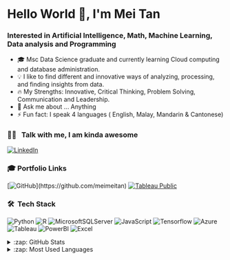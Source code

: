 <h1 align="left">Hello World 👋, I'm Mei Tan</h1>
<h3 align="left">Interested in Artificial Intelligence, Math, Machine Learning, Data analysis and Programming</h1>

- 🎓   Msc Data Science graduate and currently learning Cloud computing and database administration.
- 💡    I like to find different and innovative ways of analyzing, processing, and finding insights from data.
- 🔥    My Strengths: Innovative, Critical Thinking, Problem Solving, Communication and Leadership. 
- 💬   Ask me about ... Anything
- ⚡   Fun fact: I speak 4 languages ( English, Malay, Mandarin & Cantonese)

### 🤝🏻 &nbsp; Talk with me, I am kinda awesome
[![LinkedIn](https://img.shields.io/badge/linkedin-%230077B5.svg?style=for-the-badge&logo=linkedin&logoColor=white)](https://www.linkedin.com/in/mei-tan-12061169/)

### 🎓 Portfolio Links
[![GitHub]([https://img.shields.io/badge/github-%23121011.svg?style=for-the-badge&logo=github&logoColor=white](https://meimeitan.github.io/meitan.github.io/))](https://github.com/meimeitan)
[![Tableau Public](https://img.shields.io/badge/Tableau_Public-%232C2D72.svg?style=for-the-badge&logo=Tableau&&logoColor=white)](https://public.tableau.com/app/profile/mei.tan.le.ping.#!/)

### 🛠 &nbsp;Tech Stack

![Python](https://img.shields.io/badge/python-3670A0?style=for-the-badge&logo=python&logoColor=ffdd54)
![R](https://img.shields.io/badge/r-%23276DC3.svg?style=for-the-badge&logo=r&logoColor=white)
![MicrosoftSQLServer](https://img.shields.io/badge/Microsoft%20SQL%20Server-CC2927?style=for-the-badge&logo=microsoft%20sql%20server&logoColor=white)
![JavaScript](https://img.shields.io/badge/javascript-%23323330.svg?style=for-the-badge&logo=javascript&logoColor=%23F7DF1E)
![Tensorflow](https://img.shields.io/badge/Tensorflow-%23000.svg?style=for-the-badge&logo=Tensorflow&logoColor=white)
![Azure](https://img.shields.io/badge/azure-%230072C6.svg?style=for-the-badge&logo=azure-devops&logoColor=white)
![Tableau](https://img.shields.io/badge/Tableau-E97627?style=for-the-badge&logo=Tableau&logoColor=white) 
![PowerBI](https://img.shields.io/badge/PowerBI-%23430098.svg?style=for-the-badge&logo=PowerBI&logoColor=white)
![Excel](https://img.shields.io/badge/excel-%23DC322F.svg?style=for-the-badge&logo=excel&logoColor=white)


<details>
  <summary>:zap: GitHub Stats</summary>

  <img align="left" alt="MeiTan's GitHub Stats" src="https://github-readme-stats.vercel.app/api?username=meimeitan&show_icons=true&hide_border=true" />

</details>

<details>
  <summary>:zap: Most Used Languages</summary>

<img align="left" alt="Mei Tan's GitHub Top Languages" src="https://github-readme-stats.vercel.app/api/top-langs/?username=meimeitan" />

</details>
